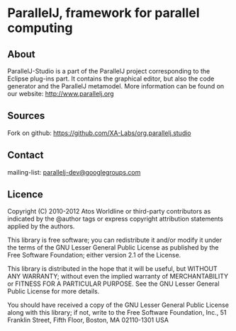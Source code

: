 ParallelJ, framework for parallel computing
===========================================

About
-----

ParallelJ-Studio is a part of the ParallelJ project corresponding to the Eclipse plug-ins part.
It contains the graphical editor, but also the code generator and the ParallelJ metamodel.
More information can be found on our website: http://www.parallelj.org

Sources
-------

Fork on github: https://github.com/XA-Labs/org.parallelj.studio

Contact
-------

mailing-list: parallelj-dev@googlegroups.com

Licence
-------

Copyright (C) 2010-2012 Atos Worldline or third-party contributors as
indicated by the @author tags or express copyright attribution
statements applied by the authors.

This library is free software; you can redistribute it and/or
modify it under the terms of the GNU Lesser General Public
License as published by the Free Software Foundation; either
version 2.1 of the License.

This library is distributed in the hope that it will be useful,
but WITHOUT ANY WARRANTY; without even the implied warranty of
MERCHANTABILITY or FITNESS FOR A PARTICULAR PURPOSE. See the GNU
Lesser General Public License for more details.

You should have received a copy of the GNU Lesser General Public
License along with this library; if not, write to the Free Software
Foundation, Inc., 51 Franklin Street, Fifth Floor, Boston, MA 02110-1301 USA
